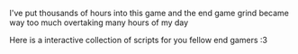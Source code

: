 I've put thousands of hours into this game and the end game grind became way too much overtaking many hours of my day

Here is a interactive collection of scripts for you fellow end gamers :3